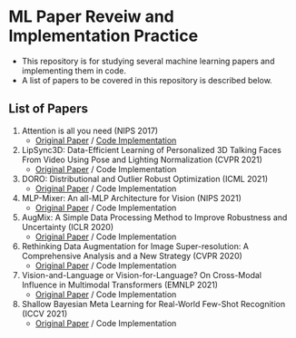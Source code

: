 # ML Paper Reveiw and Implementation Practice

- This repository is for studying several machine learning papers and implementing them in code.
- A list of papers to be covered in this repository is described below.

## List of Papers
1. Attention is all you need (NIPS 2017)
    - [Original Paper](https://arxiv.org/pdf/1706.03762.pdf) / [Code Implementation](https://github.com/azure-wings/ML-paper-review/blob/main/code_practices/W1_Attention_is_All_You_Need.ipynb)
1. LipSync3D: Data-Efficient Learning of Personalized 3D Talking Faces From Video Using Pose and Lighting Normalization (CVPR 2021)
    - [Original Paper](https://arxiv.org/pdf/2106.04185.pdf) / Code Implementation
1. DORO: Distributional and Outlier Robust Optimization (ICML 2021)
    - [Original Paper](http://proceedings.mlr.press/v139/zhai21a/zhai21a.pdf) / Code Implementation
1. MLP-Mixer: An all-MLP Architecture for Vision (NIPS 2021)
    - [Original Paper](https://arxiv.org/pdf/2105.01601.pdf) / Code Implementation
1. AugMix: A Simple Data Processing Method to Improve Robustness and Uncertainty (ICLR 2020)
    - [Original Paper](https://openreview.net/forum?id=S1gmrxHFvB) / Code Implementation
1. Rethinking Data Augmentation for Image Super-resolution: A Comprehensive Analysis and a New Strategy (CVPR 2020)
    - [Original Paper](https://arxiv.org/pdf/2004.00448.pdf) / Code Implementation
1. Vision-and-Language or Vision-for-Language? On Cross-Modal Influence in Multimodal Transformers (EMNLP 2021)
    - [Original Paper](https://aclanthology.org/2021.emnlp-main.775.pdf) / Code Implementation
1. Shallow Bayesian Meta Learning for Real-World Few-Shot Recognition (ICCV 2021)
    - [Original Paper](https://openaccess.thecvf.com/content/ICCV2021/papers/Zhang_Shallow_Bayesian_Meta_Learning_for_Real-World_Few-Shot_Recognition_ICCV_2021_paper.pdf) / Code Implementation